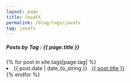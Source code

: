 ```yaml
---
layout: page
title: JavaFX
permalink: /blog/tags/javafx
tag: javafx
---
```

 
<h5> Posts by Tag : {{ page.title }} </h5>

<div class="card">
{% for post in site.tags[page.tag] %}
 <li class="category-posts"><span>{{ post.date | date_to_string }}</span> &nbsp; <a href="{{ post.url }}">{{ post.title }}</a></li>
{% endfor %}
</div>